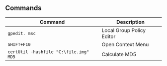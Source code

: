 
## Commands 

| Command | Description |
| --- | --- |
| `gpedit. msc` | Local Group Policy Editor |
| `SHIFT+F10` | Open Context Menu |
| `certUtil -hashfile "C:\file.img" MD5` | Calculate MD5 | 


